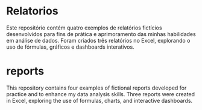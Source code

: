 # Relatorios
Este repositório contém quatro exemplos de relatórios fictícios desenvolvidos para fins de prática e aprimoramento das minhas habilidades em análise de dados.  Foram criados três relatórios no Excel, explorando o uso de fórmulas, gráficos e dashboards interativos.

# reports 

This repository contains four examples of fictional reports developed for practice and to enhance my data analysis skills. Three reports were created in Excel, exploring the use of formulas, charts, and interactive dashboards.
